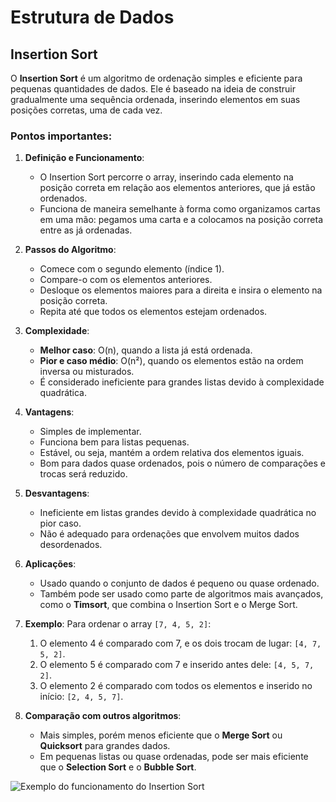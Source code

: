 # Estrutura de Dados

## Insertion Sort

O **Insertion Sort** é um algoritmo de ordenação simples e eficiente para pequenas quantidades de dados. Ele é baseado na ideia de construir gradualmente uma sequência ordenada, inserindo elementos em suas posições corretas, uma de cada vez. 

### Pontos importantes:

1. **Definição e Funcionamento**:
   - O Insertion Sort percorre o array, inserindo cada elemento na posição correta em relação aos elementos anteriores, que já estão ordenados.
   - Funciona de maneira semelhante à forma como organizamos cartas em uma mão: pegamos uma carta e a colocamos na posição correta entre as já ordenadas.

2. **Passos do Algoritmo**:
   - Comece com o segundo elemento (índice 1).
   - Compare-o com os elementos anteriores.
   - Desloque os elementos maiores para a direita e insira o elemento na posição correta.
   - Repita até que todos os elementos estejam ordenados.

3. **Complexidade**:
   - **Melhor caso**: O(n), quando a lista já está ordenada.
   - **Pior e caso médio**: O(n²), quando os elementos estão na ordem inversa ou misturados.
   - É considerado ineficiente para grandes listas devido à complexidade quadrática.

4. **Vantagens**:
   - Simples de implementar.
   - Funciona bem para listas pequenas.
   - Estável, ou seja, mantém a ordem relativa dos elementos iguais.
   - Bom para dados quase ordenados, pois o número de comparações e trocas será reduzido.

5. **Desvantagens**:
   - Ineficiente em listas grandes devido à complexidade quadrática no pior caso.
   - Não é adequado para ordenações que envolvem muitos dados desordenados.

6. **Aplicações**:
   - Usado quando o conjunto de dados é pequeno ou quase ordenado.
   - Também pode ser usado como parte de algoritmos mais avançados, como o **Timsort**, que combina o Insertion Sort e o Merge Sort.

7. **Exemplo**:
   Para ordenar o array `[7, 4, 5, 2]`:
   1. O elemento 4 é comparado com 7, e os dois trocam de lugar: `[4, 7, 5, 2]`.
   2. O elemento 5 é comparado com 7 e inserido antes dele: `[4, 5, 7, 2]`.
   3. O elemento 2 é comparado com todos os elementos e inserido no início: `[2, 4, 5, 7]`.

8. **Comparação com outros algoritmos**:
   - Mais simples, porém menos eficiente que o **Merge Sort** ou **Quicksort** para grandes dados.
   - Em pequenas listas ou quase ordenadas, pode ser mais eficiente que o **Selection Sort** e o **Bubble Sort**.

![Exemplo do funcionamento do Insertion Sort](https://miro.medium.com/v2/resize:fit:720/format:webp/1*OwXl0acSOQWPTsikNPtdqw.png)
